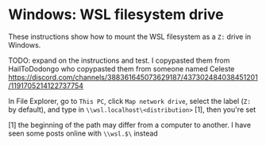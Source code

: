 # Windows: WSL filesystem drive

These instructions show how to mount the WSL filesystem as a `Z:` drive in Windows.

TODO: expand on the instructions and test. I copypasted them from HailToDodongo who copypasted them from someone named Celeste https://discord.com/channels/388361645073629187/437302484038451201/1191705214122737754

In File Explorer, go to `This PC`, click `Map network drive`, select the label (`Z:` by default), and type in `\\wsl.localhost\<distribution>` [1], then you're set

[1] the beginning of the path may differ from a computer to another. I have seen some posts online with `\\wsl.$\` instead
